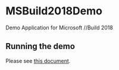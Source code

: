 # MSBuild2018Demo
Demo Application for Microsoft //Build 2018


## Running the demo

Please see [this document](./demo.md).
